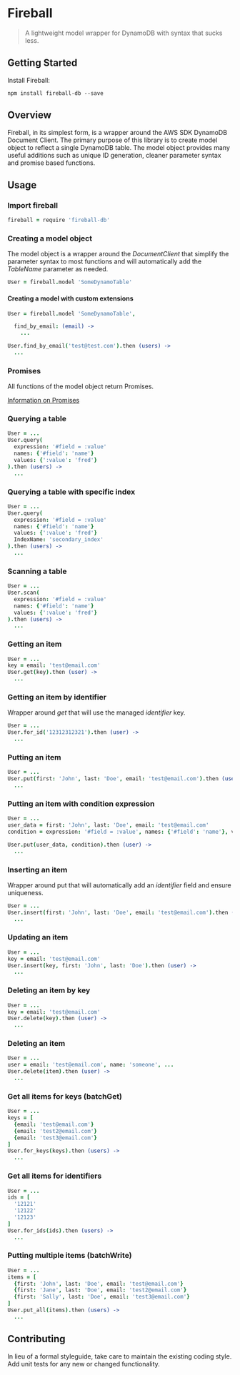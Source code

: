 # Fireball
> A lightweight model wrapper for DynamoDB with syntax that sucks less.

## Getting Started

Install Fireball:

```shell
npm install fireball-db --save
```

## Overview

Fireball, in its simplest form, is a wrapper around the AWS SDK DynamoDB Document Client.  The primary purpose of this library is to create model object to reflect a single DynamoDB table.  The model object provides many useful additions such as unique ID generation, cleaner parameter syntax and promise based functions.

## Usage

### Import fireball

``` coffeescript
fireball = require 'fireball-db'
```

### Creating a model object
The model object is a wrapper around the *DocumentClient* that simplify the parameter syntax to most functions and will automatically add the *TableName* parameter as needed.

``` coffeescript
User = fireball.model 'SomeDynamoTable'
```

#### Creating a model with custom extensions

``` coffeescript
User = fireball.model 'SomeDynamoTable',

  find_by_email: (email) ->
    ...

User.find_by_email('test@test.com').then (users) ->
  ...
```

### Promises

All functions of the model object return Promises.

[Information on Promises](https://www.promisejs.org/)

### Querying a table

``` coffeescript
User = ...
User.query(
  expression: '#field = :value'
  names: {'#field': 'name'}
  values: {':value': 'fred'}
).then (users) ->
  ...

```

### Querying a table with specific index

``` coffeescript
User = ...
User.query(
  expression: '#field = :value'
  names: {'#field': 'name'}
  values: {':value': 'fred'}
  IndexName: 'secondary_index'
).then (users) ->
  ...

```

### Scanning a table

``` coffeescript
User = ...
User.scan(
  expression: '#field = :value'
  names: {'#field': 'name'}
  values: {':value': 'fred'}
).then (users) ->
  ...
```

### Getting an item
``` coffeescript
User = ...
key = email: 'test@email.com'
User.get(key).then (user) ->
  ...
```

### Getting an item by identifier
Wrapper around *get* that will use the managed *identifier* key.

``` coffeescript
User = ...
User.for_id('12312312321').then (user) ->
  ...
```

### Putting an item
``` coffeescript
User = ...
User.put(first: 'John', last: 'Doe', email: 'test@email.com').then (user) ->
  ...
```

### Putting an item with condition expression
``` coffeescript
User = ...
user_data = first: 'John', last: 'Doe', email: 'test@email.com'
condition = expression: '#field = :value', names: {'#field': 'name'}, values: {':value': 'fred'}

User.put(user_data, condition).then (user) ->
  ...
```

### Inserting an item
Wrapper around put that will automatically add an *identifier* field and ensure uniqueness.

``` coffeescript
User = ...
User.insert(first: 'John', last: 'Doe', email: 'test@email.com').then (user) ->
  ...
```

### Updating an item

``` coffeescript
User = ...
key = email: 'test@email.com'
User.insert(key, first: 'John', last: 'Doe').then (user) ->
  ...
```

### Deleting an item by key
``` coffeescript
User = ...
key = email: 'test@email.com'
User.delete(key).then (user) ->
  ...
```

### Deleting an item
``` coffeescript
User = ...
user = email: 'test@email.com', name: 'someone', ...
User.delete(item).then (user) ->
  ...
```

### Get all items for keys (batchGet)
``` coffeescript
User = ...
keys = [
  {email: 'test@email.com'}
  {email: 'test2@email.com'}
  {email: 'test3@email.com'}
]
User.for_keys(keys).then (users) ->
  ...
```

### Get all items for identifiers
``` coffeescript
User = ...
ids = [
  '12121'
  '12122'
  '12123'
]
User.for_ids(ids).then (users) ->
  ...
```

### Putting multiple items (batchWrite)
``` coffeescript
User = ...
items = [
  {first: 'John', last: 'Doe', email: 'test@email.com'}
  {first: 'Jane', last: 'Doe', email: 'test2@email.com'}
  {first: 'Sally', last: 'Doe', email: 'test3@email.com'}
]
User.put_all(items).then (users) ->
  ...
```

## Contributing
In lieu of a formal styleguide, take care to maintain the existing coding style. Add unit tests for any new or changed functionality.
